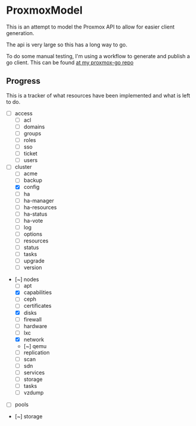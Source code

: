 # ProxmoxModel

This is an attempt to model the Proxmox API to allow for easier client generation.

The api is very large so this has a long way to go.

To do some manual testing, I'm using a workflow to generate and publish a go client. This can be found [at my proxmox-go repo](https://github.com/awlsring/proxmox-go)

## Progress

This is a tracker of what resources have been implemented and what is left to do.

- [ ] access
    - [ ] acl
    - [ ] domains
    - [ ] groups
    - [ ] roles
    - [ ] sso
    - [ ] ticket
    - [ ] users

- [ ] cluster
    - [ ] acme
    - [ ] backup
    - [x] config
    - [ ] ha
    - [ ] ha-manager
    - [ ] ha-resources
    - [ ] ha-status
    - [ ] ha-vote
    - [ ] log
    - [ ] options
    - [ ] resources
    - [ ] status
    - [ ] tasks
    - [ ] upgrade
    - [ ] version

- [~] nodes
    - [ ] apt
    - [x] capabilities
    - [ ] ceph
    - [ ] certificates
    - [x] disks
    - [ ] firewall
    - [ ] hardware
    - [ ] lxc
    - [x] network
    - [~] qemu
    - [ ] replication
    - [ ] scan
    - [ ] sdn
    - [ ] services
    - [ ] storage
    - [ ] tasks
    - [ ] vzdump

- [ ] pools
- [~] storage